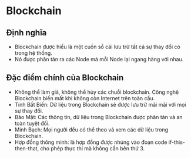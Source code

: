 # Blockchain
## Định nghĩa
  - Blockchain được hiểu là một cuốn sổ cái lưu trữ tất cả sự thay đổi có trong hệ thống.
  - Nó được phân tán ra các Node mà mỗi Node lại ngang hàng với nhau.
## Đặc điểm chính của Blockchain
  - Không thể làm giả, không thể hủy các chuỗi blockchain. Công nghệ Blockchain biến mất khi không còn Internet trên toàn cầu.
  - Tính Bất Biến: Dữ liệu trong Blockchain sẽ được lưu trữ mãi mãi với mọi sự thay đổi.
  - Bảo Mật: Các thông tin, dữ liệu trong Blockchain được phân tán và an toàn tuyệt đối.
  - Minh Bạch:  Mọi người đểu có thể theo và xem các dữ liệu trong Blockchain.
  - Hợp đồng thông minh: là hợp đồng được nhúng vào đoạn code if-this-then-that, cho phép thực thi mà không cần bên thứ 3.
